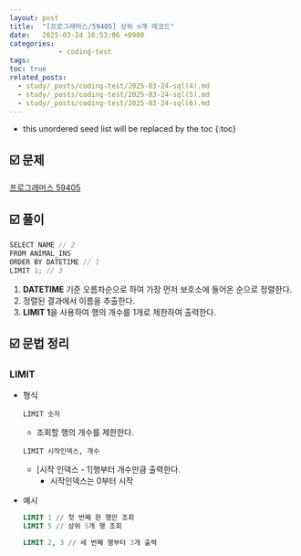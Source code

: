```yaml
---
layout: post
title:  "[프로그래머스/59405] 상위 n개 레코드"
date:   2025-03-24 16:53:06 +0900
categories: 
            - coding-test
tags:        
toc: true
related_posts:
  - study/_posts/coding-test/2025-03-24-sql(4).md
  - study/_posts/coding-test/2025-03-24-sql(5).md
  - study/_posts/coding-test/2025-03-24-sql(6).md
---
```

* this unordered seed list will be replaced by the toc
{:toc}

## ☑️ 문제

[프로그래머스 59405](https://school.programmers.co.kr/learn/courses/30/lessons/59405)

## ☑️ 풀이

```java
SELECT NAME // 2
FROM ANIMAL_INS
ORDER BY DATETIME // 1
LIMIT 1; // 3
```

1. **DATETIME** 기준 오름차순으로 하여 가장 먼저 보호소에 들어온 순으로 정렬한다. 
2. 정렬된 결과에서 이름을 추출한다.
3. **LIMIT 1**을 사용하여 행의 개수를 1개로 제한하여 출력한다.

## ☑️ 문법 정리

### **LIMIT**

- 형식
    
    ```
    LIMIT 숫자
    ```
    
    - 조회할 행의 개수를 제한한다.
    
    ```
    LIMIT 시작인덱스, 개수
    ```
    
    - [시작 인덱스 - 1]행부터 개수만큼 출력한다.
        - 시작인덱스는 0부터 시작

- 예시
    
    ```sql
    LIMIT 1 // 첫 번째 한 행만 조회
    LIMIT 5 // 상위 5개 행 조회
    
    LIMIT 2, 3 // 세 번째 행부터 3개 출력
    ```
